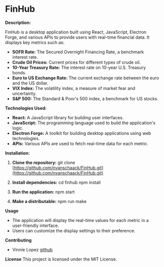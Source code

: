 # FinHub

**Description:**

FinHub is a desktop application built using React, JavaScript, Electron Forge, and various APIs to provide users with real-time financial data. It displays key metrics such as:

* **SOFR Rate:** The Secured Overnight Financing Rate, a benchmark interest rate.
* **Crude Oil Prices:** Current prices for different types of crude oil.
* **10-Year Treasury Rate:** The interest rate on 10-year U.S. Treasury bonds.
* **Euro to US Exchange Rate:** The current exchange rate between the euro and the US dollar.
* **VIX Index:** The volatility index, a measure of market fear and uncertainty.
* **S&P 500:** The Standard & Poor's 500 index, a benchmark for US stocks.

**Technologies Used:**

* **React:** A JavaScript library for building user interfaces.
* **JavaScript:** The programming language used to build the application's logic.
* **Electron Forge:** A toolkit for building desktop applications using web technologies.
* **APIs:** Various APIs are used to fetch real-time data for each metric.

**Installation:**

1. **Clone the repository:**
   git clone [https://github.com/nvanschaack/FinHub.git](https://github.com/nvanschaack/FinHub.git)

2. **Install dependencies:**
cd finhub
npm install

3. **Run the application:**
npm start

4. **Make a distributable:**
npm run make

**Usage**
* The application will display the real-time values for each metric in a user-friendly interface.
* Users can customize the display settings to their preference.

**Contributing**
* Vinnie Lopez [github](https://github.com/vinnielo)

**License**
This project is licensed under the MIT License.



